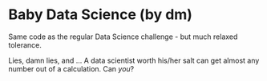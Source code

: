 Baby Data Science  (by dm)
==========================

Same code as the regular Data Science challenge - but much relaxed tolerance.

Lies, damn lies, and ... A data scientist worth his/her salt can get almost any number out of a calculation. Can *you*?
